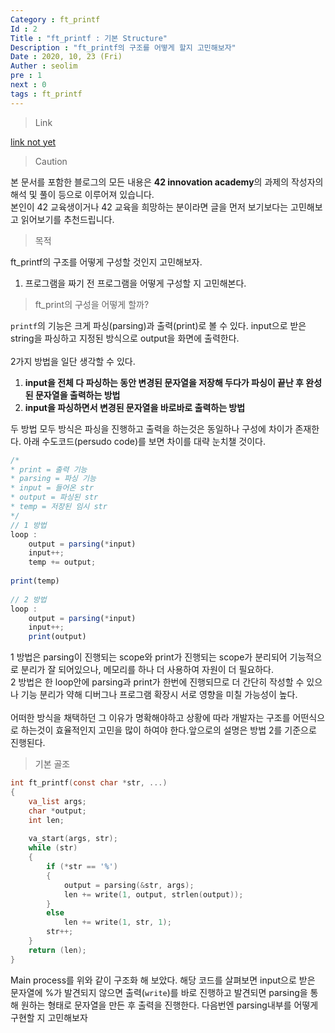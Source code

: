 ```yaml
---
Category : ft_printf
Id : 2
Title : "ft_printf : 기본 Structure"
Description : "ft_printf의 구조를 어떻게 할지 고민해보자"
Date : 2020, 10, 23 (Fri)
Auther : seolim
pre : 1
next : 0
tags : ft_printf
---
```


> Link

[link not yet]()

> Caution

본 문서를 포함한 블로그의 모든 내용은 <b>42 innovation academy</b>의 과제의 작성자의 해석 및 풀이 등으로 이루어져 있습니다.</br>본인이 42 교육생이거나 42 교육을 희망하는 분이라면 글을 먼저 보기보다는 고민해보고 읽어보기를 추천드립니다.


> 목적

ft_printf의 구조를 어떻게 구성할 것인지 고민해보자.

1. 프로그램을 짜기 전 프로그램을 어떻게 구성할 지 고민해본다.


> ft_print의 구성을 어떻게 할까?

`printf`의 기능은 크게 파싱(parsing)과 출력(print)로 볼 수 있다. input으로 받은 string을 파싱하고 지정된 방식으로 output을 화면에 출력한다.</br></br>2가지 방법을 일단 생각할 수 있다.

1. **input을 전체 다 파싱하는 동안 변경된 문자열을 저장해 두다가 파싱이 끝난 후 완성된 문자열을 출력하는 방법**
2. **input을 파싱하면서 변경된 문자열을 바로바로 출력하는 방법**

두 방법 모두 방식은 파싱을 진행하고 출력을 하는것은 동일하나 구성에 차이가 존재한다. 아래 수도코드(persudo code)를 보면 차이를 대략 눈치챌 것이다.

```javascript
/*
* print = 출력 기능
* parsing = 파싱 기능
* input = 들어온 str
* output = 파싱된 str
* temp = 저장된 임시 str
*/
// 1 방법
loop :
    output = parsing(*input)
    input++;
    temp += output;
    
print(temp)
    
// 2 방법
loop :
    output = parsing(*input)
    input++;
    print(output)

```

1 방법은 parsing이 진행되는 scope와 print가 진행되는 scope가 분리되어 기능적으로 분리가 잘 되어있으나, 메모리를 하나 더 사용하여 자원이 더 필요하다.</br>2 방법은 한 loop안에 parsing과 print가 한번에 진행되므로 더 간단히 작성할 수 있으나 기능 분리가 약해 디버그나 프로그램 확장시 서로 영향을 미칠 가능성이 높다.</br></br>어떠한 방식을 채택하던 그 이유가 명확해야하고 상황에 따라 개발자는 구조를 어떤식으로 하는것이 효율적인지 고민을 많이 하여야 한다.앞으로의 설명은 방법 2를 기준으로 진행된다.

> 기본 골조

```c
int ft_printf(const char *str, ...)
{
    va_list args;
    char *output;
    int len;
    
    va_start(args, str);
    while (str)
    {
        if (*str == '%')
        {
            output = parsing(&str, args);
            len += write(1, output, strlen(output));
        }
        else 
            len += write(1, str, 1);
        str++;
    }
    return (len);
}
```

Main process를 위와 같이 구조화 해 보았다. 해당 코드를 살펴보면 input으로 받은 문자열에 %가 발견되지 않으면 출력(`write`)를 바로 진행하고 발견되면 parsing을 통해 원하는 형태로 문자열을 만든 후 출력을 진행한다. 다음번엔 parsing내부를 어떻게 구현할 지 고민해보자